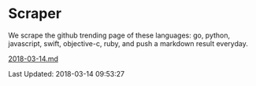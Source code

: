 # Scraper

We scrape the github trending page of these languages: go, python, javascript, swift, objective-c, ruby, and push a markdown result everyday.

[2018-03-14.md](https://github.com/henson/Scraper/blob/master/2018-03-14.md)

Last Updated: 2018-03-14 09:53:27